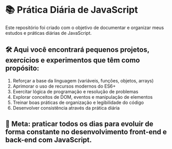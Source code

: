 # 📚 Prática Diária de JavaScript

Este repositório foi criado com o objetivo de documentar e organizar meus estudos e práticas diárias de JavaScript.

## 🛠️ Aqui você encontrará pequenos projetos, exercícios e experimentos que têm como propósito:

1. Reforçar a base da linguagem (variáveis, funções, objetos, arrays)
2. Aprimorar o uso de recursos modernos do ES6+
3. Exercitar lógica de programação e resolução de problemas
4. Explorar conceitos de DOM, eventos e manipulação de elementos
5. Treinar boas práticas de organização e legibilidade do código
6. Desenvolver consistência através da prática diária

## 📌 Meta: praticar todos os dias para evoluir de forma constante no desenvolvimento front-end e back-end com JavaScript.